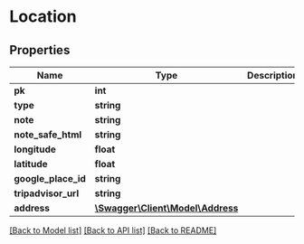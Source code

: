 # Location

## Properties
Name | Type | Description | Notes
------------ | ------------- | ------------- | -------------
**pk** | **int** |  | [optional] 
**type** | **string** |  | [optional] 
**note** | **string** |  | [optional] 
**note_safe_html** | **string** |  | [optional] 
**longitude** | **float** |  | [optional] 
**latitude** | **float** |  | [optional] 
**google_place_id** | **string** |  | [optional] 
**tripadvisor_url** | **string** |  | [optional] 
**address** | [**\Swagger\Client\Model\Address**](Address.md) |  | [optional] 

[[Back to Model list]](../../README.md#documentation-for-models) [[Back to API list]](../../README.md#documentation-for-api-endpoints) [[Back to README]](../../README.md)

